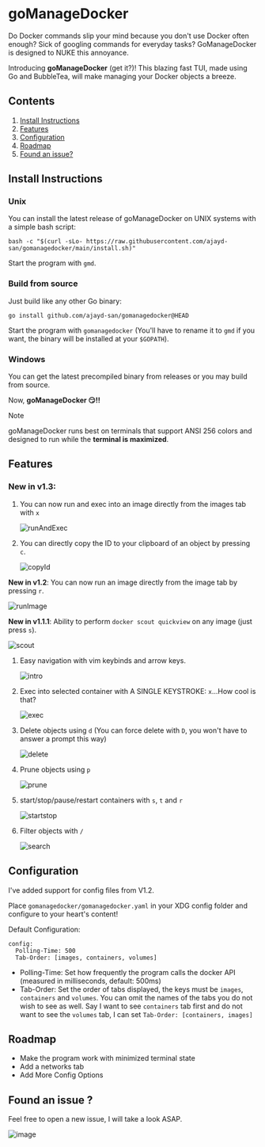 # goManageDocker

Do Docker commands slip your mind because you don't use Docker often enough? Sick of googling commands for everyday tasks? GoManageDocker is designed to NUKE this annoyance. 

Introducing **goManageDocker** (get it?)! This blazing fast TUI, made using Go and BubbleTea, will make managing your Docker objects a breeze. 

## Contents

1. [Install Instructions](#install-instructions)
2. [Features](#features)
3. [Configuration](#configuration)
4. [Roadmap](#roadmap)
5. [Found an issue?](#found-an-issue-)

## Install Instructions

### Unix

You can install the latest release of goManageDocker on UNIX systems with a simple bash script:

```
bash -c "$(curl -sLo- https://raw.githubusercontent.com/ajayd-san/gomanagedocker/main/install.sh)"
```

Start the program with `gmd`. 

### Build from source

Just build like any other Go binary: 

```
go install github.com/ajayd-san/gomanagedocker@HEAD
```

Start the program with `gomanagedocker` (You'll have to rename it to `gmd` if you want, the binary will be installed at your `$GOPATH`).

### Windows

You can get the latest precompiled binary from releases or you may build from source. 

Now, **goManageDocker 😏!!**

> [!NOTE]
> goManageDocker runs best on terminals that support ANSI 256 colors and designed to run while the **terminal is maximized**.

## Features

### **New in v1.3:**

1. You can now run and exec into an image directly from the images tab with  `x`

   ![runAndExec](vhs/gifs/execFromImgs.gif)

2. You can directly copy the ID to your clipboard of an object by pressing `c`.

   ![copyId](vhs/gifs/copyId.gif)

**New in v1.2**: You can now run an image directly from the image tab by pressing `r`.

   ![runImage](vhs/gifs/runImage.gif)

**New in v1.1.1**: Ability to perform `docker scout quickview` on any image (just press `s`).

   ![scout](vhs/gifs/scout.gif)

1. Easy navigation with vim keybinds and arrow keys.
   
   ![intro](vhs/gifs/intro.gif)

2. Exec into selected container with A SINGLE KEYSTROKE: `x`...How cool is that?

   ![exec](vhs/gifs/exec.gif)

3. Delete objects using `d` (You can force delete with `D`, you won't have to answer a prompt this way)
   
   ![delete](vhs/gifs/delete.gif)

4. Prune objects using `p`
   
   ![prune](vhs/gifs/prune.gif)

5. start/stop/pause/restart containers with `s`, `t` and `r`
   
   ![startstop](vhs/gifs/startstop.gif)

6. Filter objects with `/`
   
   ![search](vhs/gifs/search.gif)

## Configuration

I've added support for config files from V1.2.

Place `gomanagedocker/gomanagedocker.yaml` in your XDG config folder and configure to your heart's content!

Default Configuration:  

```
config:
  Polling-Time: 500
  Tab-Order: [images, containers, volumes]
```

- Polling-Time: Set how frequently the program calls the docker API (measured in milliseconds, default: 500ms)
- Tab-Order: Set the order of tabs displayed, the keys must be `images`, `containers` and `volumes`. You can omit the names of the tabs you do not wish to see as well. Say I want to see `containers` tab first and do not want to see the `volumes` tab, I can set `Tab-Order: [containers, images]`

## Roadmap

- Make the program work with minimized terminal state
- Add a networks tab
- Add More Config Options

## Found an issue ?

Feel free to open a new issue, I will take a look ASAP.

![image](https://github.com/ajayd-san/gomanagedocker/assets/54715852/61be1ce3-c176-4392-820d-d0e94650ef01)
